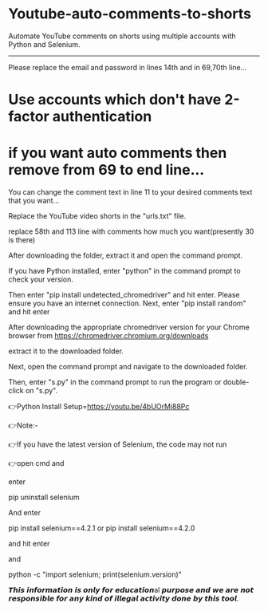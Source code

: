 # Youtube-auto-comments-to-shorts

Automate YouTube comments on shorts using multiple accounts with Python and Selenium.

-------------------------------------------------------------------------------------------------------------------------------------------------------

Please replace the email and password in lines 14th and in 69,70th line...

# Use accounts which don't have 2-factor authentication

# if you want auto comments then remove from 69 to end line...

You can change the comment text in line 11 to your desired comments text that you want...

Replace the YouTube video shorts in the "urls.txt" file.

replace 58th and 113 line with comments how much you want(presently 30 is there)

After downloading the folder, extract it and open the command prompt. 

If you have Python installed, enter "python" in the command prompt to check your version. 

Then enter "pip install undetected_chromedriver" and hit enter. Please ensure you have an internet connection. Next, enter "pip install random" and hit enter

After downloading the appropriate chromedriver version for your Chrome browser from https://chromedriver.chromium.org/downloads

extract it to the downloaded folder.

Next, open the command prompt and navigate to the downloaded folder.

Then, enter "s.py" in the command prompt to run the program or double-click on "s.py".

👉Python Install Setup=https://youtu.be/4bUOrMj88Pc

👉Note:-

👉If you have the latest version of Selenium, the code may not run

👉open cmd and

enter

pip uninstall selenium

And enter

pip install selenium==4.2.1 or pip install selenium==4.2.0

and hit enter

and

python -c "import selenium; print(selenium.version)"

𝙏𝙝𝙞𝙨 𝙞𝙣𝙛𝙤𝙧𝙢𝙖𝙩𝙞𝙤𝙣 𝙞𝙨 𝙤𝙣𝙡𝙮 𝙛𝙤𝙧 𝙚𝙙𝙪𝙘𝙖𝙩𝙞𝙤𝙣al 𝙥𝙪𝙧𝙥𝙤𝙨𝙚 𝙖𝙣𝙙 𝙬𝙚 𝙖𝙧𝙚 𝙣𝙤𝙩 𝙧𝙚𝙨𝙥𝙤𝙣𝙨𝙞𝙗𝙡𝙚 𝙛𝙤𝙧 𝙖𝙣𝙮 𝙠𝙞𝙣𝙙 𝙤𝙛 𝙞𝙡𝙡𝙚𝙜𝙖𝙡 𝙖𝙘𝙩𝙞𝙫𝙞𝙩𝙮 𝙙𝙤𝙣𝙚 𝙗𝙮 𝙩𝙝𝙞𝙨 𝙩𝙤𝙤𝙡.
